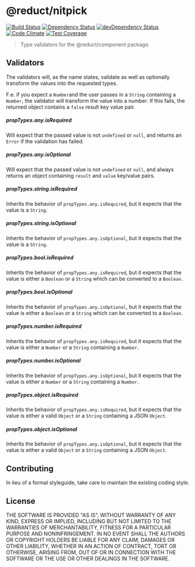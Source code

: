 # @reduct/nitpick
[![Build Status](https://travis-ci.org/reduct/nitpick.svg)](https://travis-ci.org/reduct/nitpick) [![Dependency Status](https://david-dm.org/reduct/nitpick.svg)](https://david-dm.org/reduct/nitpick) [![devDependency Status](https://david-dm.org/reduct/nitpick/dev-status.svg)](https://david-dm.org/reduct/nitpick#info=devDependencies) [![Code Climate](https://codeclimate.com/github/reduct/nitpick/badges/gpa.svg)](https://codeclimate.com/github/reduct/nitpick) [![Test Coverage](https://codeclimate.com/github/reduct/nitpick/badges/coverage.svg)](https://codeclimate.com/github/reduct/nitpick/coverage)

> Type validators for the @reduct/component package.


## Validators
The validators will, as the name states, validate as well as optionally transform the values into the requested types.

F.e. if you expect a `Number`and the user passes in a `String` containing a `Number`, the validator will transform the value into a number.
If this fails, the returned object contains a `false` result key value pair.

##### propTypes.any.isRequired
Will expect that the passed value is not `undefined` or `null`, and returns an `Error` if the validation has failed.

##### propTypes.any.isOptional
Will expect that the passed value is not `undefined` or `null`, and always returns an object containing `result` and `value` key/value pairs.

##### propTypes.string.isRequired
Inherits the behavior of `propTypes.any.isRequired`, but it expects that the value is a `String`.

##### propTypes.string.isOptional
Inherits the behavior of `propTypes.any.isOptional`, but it expects that the value is a `String`.

##### propTypes.bool.isRequired
Inherits the behavior of `propTypes.any.isRequired`, but it expects that the value is either a `Boolean` or a `String` which can be converted to a `Boolean`.

##### propTypes.bool.isOptional
Inherits the behavior of `propTypes.any.isOptional`, but it expects that the value is either a `Boolean` or a `String` which can be converted to a `Boolean`.

##### propTypes.number.isRequired
Inherits the behavior of `propTypes.any.isRequired`, but it expects that the value is either a `Number` or a `String` containing a `Number`.

##### propTypes.number.isOptional
Inherits the behavior of `propTypes.any.isOptional`, but it expects that the value is either a `Number` or a `String` containing a `Number`.

##### propTypes.object.isRequired
Inherits the behavior of `propTypes.any.isRequired`, but it expects that the value is either a valid `Object` or a `String` containing a JSON `Object`.

##### propTypes.object.isOptional
Inherits the behavior of `propTypes.any.isOptional`, but it expects that the value is either a valid `Object` or a `String` containing a JSON `Object`.


## Contributing
In lieu of a formal styleguide, take care to maintain the existing coding style.


## License
THE SOFTWARE IS PROVIDED "AS IS", WITHOUT WARRANTY OF ANY KIND, EXPRESS OR
IMPLIED, INCLUDING BUT NOT LIMITED TO THE WARRANTIES OF MERCHANTABILITY,
FITNESS FOR A PARTICULAR PURPOSE AND NONINFRINGEMENT. IN NO EVENT SHALL THE
AUTHORS OR COPYRIGHT HOLDERS BE LIABLE FOR ANY CLAIM, DAMAGES OR OTHER
LIABILITY, WHETHER IN AN ACTION OF CONTRACT, TORT OR OTHERWISE, ARISING FROM,
OUT OF OR IN CONNECTION WITH THE SOFTWARE OR THE USE OR OTHER DEALINGS IN
THE SOFTWARE.
